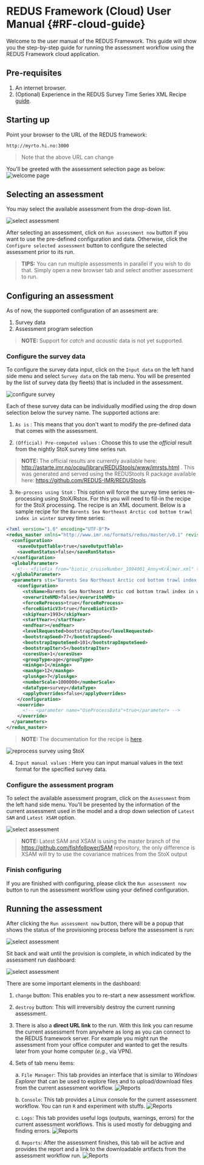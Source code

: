 # REDUS Framework (Cloud) User Manual {#RF-cloud-guide}

Welcome to the user manual of the REDUS Framework. This guide will show you the step-by-step guide for running the assessment workflow using the REDUS Framework cloud application.

## Pre-requisites

1. An internet browser.
2. (Optional) Experience in the REDUS Survey Time Series XML Recipe [guide](#redus-master-recipe).

## Starting up

Point your browser to the URL of the REDUS framework:

```
http://myrto.hi.no:3000
```

> Note that the above URL can change

You'll be greeted with the assessment selection page as below:
![welcome page](./images/welcome.png)

## Selecting an assessment

You may select the available assessment from the drop-down list.

![select assessment](./images/select.png)

After selecting an assessment, click on `Run assessment now` button if you want to use the pre-defined configuration and data. Otherwise, click the `Configure selected assessment` button to configure the selected assessment prior to its run.

> **TIPS:** You can run multiple assessments in parallel if you wish to do that. Simply open a new browser tab and select another assessment to run.

## Configuring an assessment

As of now, the supported configuration of an assesment are:

1. Survey data
2. Assessment program selection

> **NOTE:** Support for *catch* and *acoustic* data is not yet supported.

### Configure the survey data

To configure the survey data input, click on the `Input data` on the left hand side menu and select `Survey data` on the tab menu. You will be presented by the list of survey data (by fleets) that is included in the assessment.

![configure survey](./images/conf-survey.png)

Each of these survey data can be individually modified using the drop down selection below the survey name. The supported actions are:

1. `As is` : This means that you don't want to modify the pre-defined data that comes with the assessment.

2. `(Official) Pre-computed values` : Choose this to use the *official* result from the nightly StoX survey time series run.
> **NOTE:** The official results are currently available here: <http://astarte.imr.no/ocpu/library/REDUStools/www/imrsts.html> . This was generated and served using the REDUStools R package available here: <https://github.com/REDUS-IMR/REDUStools>.

3. `Re-process using StoX` : This option will force the survey time series re-processing using StoX/Rstox. For this you will need to fill-in the recipe for the StoX processing. The recipe is an XML document. Below is a sample recipe for the `Barents Sea Northeast Arctic cod bottom trawl index in winter` survey time series:

```xml
<?xml version="1.0" encoding="UTF-8"?>
<redus_master xmlns="http://www.imr.no/formats/redus/master/v0.1" revision="1" version="0.1">
  <configuration>
    <saveOutputTable>true</saveOutputTable>
    <saveRunStatus>false</saveRunStatus>
  </configuration>
  <globalParameter>
    <!-- <fileFix from="biotic_cruiseNumber_1994001_Anny+KrÃ¦mer.xml" to="biotic_cruiseNumber_1994001_Anny+Kræmer.xml"/> -->
  </globalParameter>
  <parameters sts="Barents Sea Northeast Arctic cod bottom trawl index in winter" revision="1" version="0.1">
    <configuration>
      <stsName>Barents Sea Northeast Arctic cod bottom trawl index in winter</stsName>
      <overwriteNMD>false</overwriteNMD>
      <forceReProcess>true</forceReProcess>
      <forceBioticV3>true</forceBioticV3>
      <skipYear>1993</skipYear>
      <startYear></startYear>
      <endYear></endYear>
      <levelRequested>bootstrapImpute</levelRequested>
      <bootstrapSeed>77</bootstrapSeed>
      <bootstrapImputeSeed>101</bootstrapImputeSeed>
      <bootstrapIter>5</bootstrapIter>
      <coresUse>1</coresUse>
      <groupType>age</groupType>
      <minAge>1</minAge>
      <maxAge>12</maxAge>
      <plusAge>7</plusAge>
      <numberScale>1000000</numberScale>
      <dataType>survey</dataType>
      <applyOverrides>false</applyOverrides>
    </configuration>
    <override>
      <!-- <parameter name="UseProcessData">true</parameter> -->
    </override>
  </parameters>
</redus_master>
```
> **NOTE:** The documentation for the recipe is [here](#redus-master-recipe).

![reprocess survey using StoX](./images/conf-survey2.png)

4. `Input manual values` : Here you can input manual values in the text format for the specified survey data.

### Configure the assessment program

To select the available assessment program, click on the `Assessment` from the left hand side menu. You'll be presented by the information of the current assessment used in the model and a drop down selection of `Latest SAM` and `Latest XSAM` option.

![select assessment](./images/conf-assessment.png)

> **NOTE:** Latest SAM and XSAM is using the master branch of the <https://github.com/fishfollower/SAM> repository, the only difference is XSAM will try to use the covariance matrices from the StoX output

### Finish configuring

If you are finished with configuring, please click the `Run assessment now` button to run the assessment workflow using your defined configuration.

## Running the assessment

After clicking the `Run assessment now` button, there will be a popup that shows the status of the provisioning process before the assessment is run:

![select assessment](./images/starting-status.png)

Sit back and wait until the provision is complete, in which indicated by the assessment run dashboard:

![select assessment](./images/run-panel.png)

There are some important elements in the dashboard:

1. `change` button: This enables you to re-start a new assessment workflow.
2. `destroy` button: This will irreversibly destroy the current running assessment.
3. There is also a **direct URL link** to the run. With this link you can resume the current assessment from anywhere as long as you can connect to the REDUS framework server. For example you might run the assessment from your office computer and wanted to get the results later from your home computer (*e.g.*, via VPN).
4. Sets of tab menu items:

   a. `File Manager`: This tab provides an interface that is similar to *Windows Explorer* that can be used to explore files and to upload/download files from the current assessment workflow.
   ![Reports](./images/run-file-manager.png)

   b. `Console`: This tab provides a Linux console for the current assessment workflow. You can run `R` and experiment with stuffs.
   ![Reports](./images/run-console.png)

   c. `Logs`: This tab provides useful logs (outputs, warnings, errors) for the current assessment workflows. This is used mostly for debugging and finding errors.
   ![Reports](./images/run-logs.png)

   d. `Reports`: After the assessment finishes, this tab will be active and provides the report and a link to the downloadable artifacts from the assessment workflow run.
   ![Reports](./images/run-result.png)
